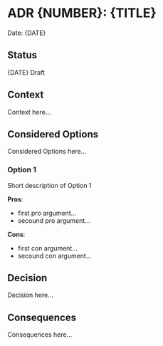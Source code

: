 # ADR {NUMBER}: {TITLE}

Date: {DATE}

## Status

{DATE} Draft

## Context

Context here...

## Considered Options

Considered Options here...

### Option 1

Short description of Option 1

**Pros**:

- first pro argument...
- secound pro argument...

**Cons**:

- first con argument...
- secound con argument...

## Decision

Decision here...

## Consequences

Consequences here...
